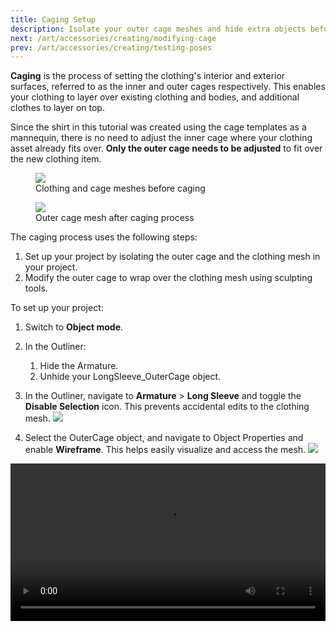 ```yaml
---
title: Caging Setup
description: Isolate your outer cage meshes and hide extra objects before modifying your clothing cage.
next: /art/accessories/creating/modifying-cage
prev: /art/accessories/creating/testing-poses
---
```


**Caging** is the process of setting the clothing's interior and exterior surfaces, referred to as the inner and outer cages respectively. This enables your clothing to layer over existing clothing and bodies, and additional clothes to layer on top.

Since the shirt in this tutorial was created using the cage templates as a mannequin, there is no need to adjust the inner cage where your clothing asset already fits over. **Only the outer cage needs to be adjusted** to fit over the new clothing item.

<GridContainer numColumns="2">
  <figure>
    <img src="../../../assets/art/accessories/creating/Texturing-Complete.png" />
    <figcaption>Clothing and cage meshes before caging</figcaption>
  </figure>
  <figure>
    <img src="../../../assets/art/accessories/creating/Caging-Complete.png" />
    <figcaption>Outer cage mesh after caging process</figcaption>
  </figure>
</GridContainer>

The caging process uses the following steps:

1. Set up your project by isolating the outer cage and the clothing mesh in your project.
2. Modify the outer cage to wrap over the clothing mesh using sculpting tools.

To set up your project:

1. Switch to **Object mode**.
2. In the Outliner:
   1. Hide the Armature.
   2. Unhide your LongSleeve_OuterCage object.
3. In the Outliner, navigate to **Armature** > **Long Sleeve** and toggle the **Disable Selection** icon. This prevents accidental edits to the clothing mesh.
   <img src="../../../assets/art/accessories/creating/Caging-Outliner-Setup.png" />

4. Select the OuterCage object, and navigate to Object Properties and enable **Wireframe**. This helps easily visualize and access the mesh.
   <img src="../../../assets/art/accessories/creating/Caging-Outer-Cage-Properties.png" />

<video controls src="../../../assets/art/accessories/creating/Caging_01.mp4" width="100%"></video>
